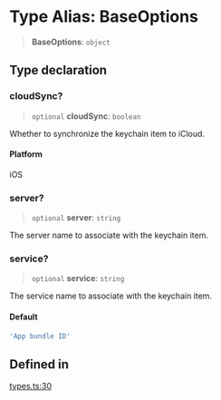 # Type Alias: BaseOptions

> **BaseOptions**: `object`

## Type declaration

### cloudSync?

> `optional` **cloudSync**: `boolean`

Whether to synchronize the keychain item to iCloud.

#### Platform

iOS

### server?

> `optional` **server**: `string`

The server name to associate with the keychain item.

### service?

> `optional` **service**: `string`

The service name to associate with the keychain item.

#### Default

```ts
'App bundle ID'
```

## Defined in

[types.ts:30](https://github.com/quangsuong/nts-react-native-keychain/blob/6ec8fdb5b967a106085e74014d8072182c9fca28/src/types.ts#L30)
